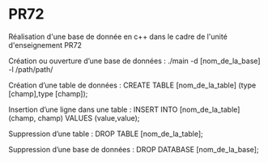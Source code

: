 # PR72

Réalisation d'une base de donnée en c++ dans le cadre de l'unité d'enseignement PR72

Création ou ouverture d’une base de données :
./main -d [nom_de_la_base] -l /path/path/

Création d’une table de données :
CREATE TABLE [nom_de_la_table] (type [champ],type [champ]);

Insertion d’une ligne dans une table :
INSERT INTO [nom_de_la_table] (champ, champ) VALUES (value,value);

Suppression d’une table :
DROP TABLE [nom_de_la_table];

Suppression d’une base de données :
DROP DATABASE [nom_de_la_base];
